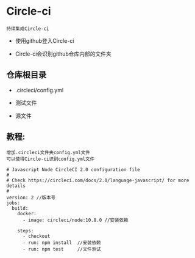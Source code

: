 # Circle-ci
    持续集成Circle-ci

* 使用github登入Circle-ci

* Circle-ci会识别github仓库内部的文件夹

## 仓库根目录

* .circleci/config.yml

* 测试文件

* 源文件


## 教程:
    增加.circleci文件夹config.yml文件
    可以使得Circle-ci识别config.yml文件
```
# Javascript Node CircleCI 2.0 configuration file
#
# Check https://circleci.com/docs/2.0/language-javascript/ for more details
#
version: 2 //版本号
jobs:
  build:  
    docker:
      - image: circleci/node:10.8.0 //安装依赖
      
    steps:
      - checkout
      - run: npm install  //安装依赖
      - run: npm test     //文件测试
```
